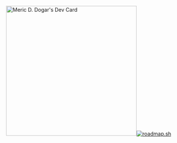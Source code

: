 <a href="https://app.daily.dev/mericddogar"><img src="https://api.daily.dev/devcards/v2/ZFg1PTHTNdEoVB8jovjLg.png?type=default&r=t3h" width="356" alt="Meric D. Dogar's Dev Card"/></a>[![roadmap.sh](https://roadmap.sh/card/tall/681158dbfe43d1abf2687c2c?variant=dark)](https://roadmap.sh)


